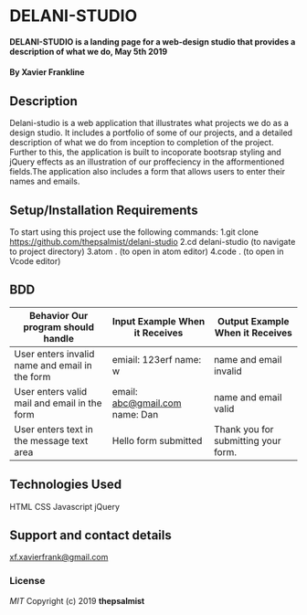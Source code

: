 # DELANI-STUDIO
#### DELANI-STUDIO is a landing page for a web-design studio that provides a description of what we do, May 5th 2019
#### By **Xavier Frankline**
## Description
Delani-studio is a web application that illustrates what projects we do as a design studio. It includes a portfolio of some of our projects, and a detailed description of what we do from inception to completion of the project. Further to this, the application is built to incoporate bootsrap styling and jQuery effects as an illustration of our proffeciency in the afformentioned fields.The application also includes a form that allows users to enter their names and emails.
## Setup/Installation Requirements
To start using this project use the following commands:
1.git clone https://github.com/thepsalmist/delani-studio
2.cd delani-studio (to navigate to project directory)
3.atom . (to open in atom editor)
4.code . (to open in Vcode editor)
## BDD
| Behavior Our program should handle             | Input Example When it Receives | Output Example When it Receives     |
|------------------------------------------------|--------------------------------|-------------------------------------|
| User enters invalid name and email in the form | emiail: 123erf name: w         | name and email invalid              |
| User enters valid mail and email in the form   | email: abc@gmail.com name: Dan | name and email valid                |
| User enters text in the message text area      | Hello form submitted           | Thank you for submitting your form. |
## Technologies Used
HTML
CSS
Javascript
jQuery
## Support and contact details
xf.xavierfrank@gmail.com
### License
*MIT*
Copyright (c) 2019 **thepsalmist**
